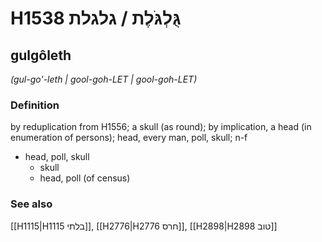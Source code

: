 # H1538 גֻּלְגֹּלֶת / גלגלת

## gulgôleth

_(gul-go'-leth | ɡool-ɡoh-LET | ɡool-ɡoh-LET)_

### Definition

by reduplication from H1556; a skull (as round); by implication, a head (in enumeration of persons); head, every man, poll, skull; n-f

- head, poll, skull
  - skull
  - head, poll (of census)

### See also

[[H1115|H1115 בלתי]], [[H2776|H2776 חרס]], [[H2898|H2898 טוב]]
